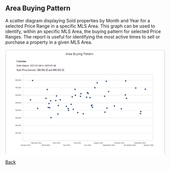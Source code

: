 ## Area Buying Pattern

A scatter diagram displaying Sold properties by Month and Year for a selected Price Range in a specific MLS Area. This graph can be used to identify, within an specific MLS Area, the buying pattern for selected Price Ranges. The report is useful for identifying the most active times to sell or purchase a property in a given MLS Area.

![area_buying_pattern](../../images/reda_rpt_area_buying_pattern.PNG)

[Back](../Reports/report-types.md)
